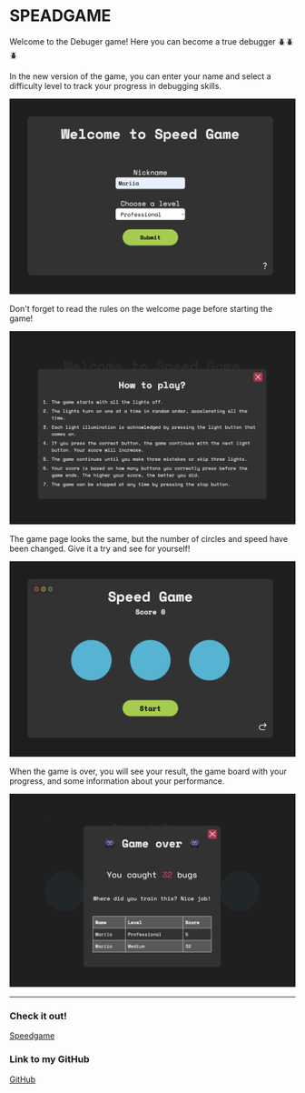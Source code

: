 # SPEADGAME

Welcome to the Debuger game! Here you can become a true debugger 🪲🪲🪲

In the new version of the game, you can enter your name and select a difficulty level to track your progress in debugging skills.

![Debuger](./src/images/welcome.png)

Don't forget to read the rules on the welcome page before starting the game!

![Debuger](./src/images/rules.png)

The game page looks the same, but the number of circles and speed have been changed. Give it a try and see for yourself!

![Debuger](./src/images/main.png)

When the game is over, you will see your result, the game board with your progress, and some information about your performance.

![Debuger](./src/images/gameOver.png)

---

### **Check it out!**

[Speedgame]()

### Link to my GitHub

[GitHub](https://github.com/MariiaSizova)

